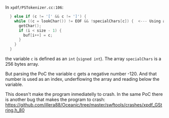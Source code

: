 In `xpdf/PSTokenizer.cc:106`:

```c
  } else if (c != '[' && c != ']') {
    while ((c = lookChar()) != EOF && !specialChars[c]) {  <--- Using a negative index to read a value
      getChar();
      if (i < size - 1) {
        buf[i++] = c;
      }
    }
  }

```

the variable `c` is defined as an `int` (`signed int`). The array `specialChars` is a 256 bytes array. 

But parsing the PoC the variable c gets a negative number -120. And that number is used as an index, underflowing the array and reading below the variable.

This doesn't make the program inmediatelly to crash. In the same PoC there is another bug that makes the program to crash: https://github.com/illera88/Oceanic/tree/master/swftools/crashes/xpdf_GString.h_80

